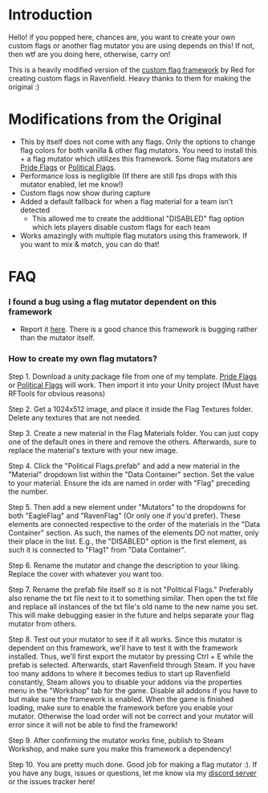 # Introduction
Hello! if you popped here, chances are, you want to create your own custom flags or another flag mutator you are using depends on this! If not, then wtf are you doing here, otherwise, carry on!

This is a heavily modified version of the [custom flag framework](https://steamcommunity.com/sharedfiles/filedetails/?id=2797568530) by Red for creating custom flags in Ravenfield. Heavy thanks to them for making the original :)

# Modifications from the Original
- This by itself does not come with any flags. Only the options to change flag colors for both vanilla & other flag mutators. You need to install this + a flag mutator which utilizes this framework. Some flag mutators are [Pride Flags](https://steamcommunity.com/sharedfiles/filedetails/?id=3385314817) or [Political Flags](https://steamcommunity.com/sharedfiles/filedetails/?id=3385314194).
- Performance loss is negligible (If there are still fps drops with this mutator enabled, let me know!)
- Custom flags now show during capture
- Added a default fallback for when a flag material for a team isn't detected
  - This allowed me to create the additional "DISABLED" flag option which lets players disable custom flags for each team
- Works amazingly with multiple flag mutators using this framework. If you want to mix & match, you can do that!

# FAQ
### I found a bug using a flag mutator dependent on this framework

- Report it [here](https://github.com/MianReplicate/Mian-Custom-Flags-Framework/issues). There is a good chance this framework is bugging rather than the mutator itself.

### How to create my own flag mutators?

Step 1. Download a unity.package file from one of my template. [Pride Flags](https://github.com/MianReplicate/Pride-Flags) or [Political Flags](https://github.com/MianReplicate/Political-Flags) will work. Then import it into your Unity project (Must have RFTools for obvious reasons)

Step 2. Get a 1024x512 image, and place it inside the Flag Textures folder. Delete any textures that are not needed.

Step 3. Create a new material in the Flag Materials folder. You can just copy one of the default ones in there and remove the others. Afterwards, sure to replace the material's texture with your new image.

Step 4. Click the "Political Flags.prefab" and add a new material in the "Material" dropdown list within the "Data Container" section. Set the value to your material. Ensure the ids are named in order with "Flag" preceding the number.

Step 5. Then add a new element under "Mutators" to the dropdowns for both "EagleFlag" and "RavenFlag" (Or only one if you'd prefer). These elements are connected respective to the order of the materials in the "Data Container" section. As such, the names of the elements DO not matter, only their place in the list. E.g., the "DISABLED" option is the first element, as such it is connected to "Flag1" from "Data Container".

Step 6. Rename the mutator and change the description to your liking. Replace the cover with whatever you want too.

Step 7. Rename the prefab file itself so it is not "Political Flags." Preferably also rename the txt file next to it to something similar. Then open the txt file and replace all instances of the txt file's old name to the new name you set. This will make debugging easier in the future and helps separate your flag mutator from others.

Step 8. Test out your mutator to see if it all works. Since this mutator is dependent on this framework, we'll have to test it with the framework installed. Thus, we'll first export the mutator by pressing Ctrl + E while the prefab is selected. Afterwards, start Ravenfield through Steam. If you have too many addons to where it becomes tedius to start up Ravenfield constantly, Steam allows you to disable your addons via the properties menu in the "Workshop" tab for the game. Disable all addons if you have to but make sure the framework is enabled. When the game is finished loading, make sure to enable the framework before you enable your mutator. Otherwise the load order will not be correct and your mutator will error since it will not be able to find the framework!

Step 9. After confirming the mutator works fine, publish to Steam Workshop, and make sure you make this framework a dependency!

Step 10. You are pretty much done. Good job for making a flag mutator :). If you have any bugs, issues or questions, let me know via my [discord server](https://discord.gg/2h3pkECbdn) or the issues tracker here!